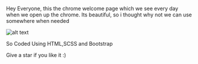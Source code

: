 Hey Everyone, this the chrome welcome page which we see every day when we open up the chrome.
Its beautiful, so i thought why not we can use somewhere when needed

![alt text][logo] 
 
So Coded Using HTML,SCSS and Bootstrap

Give a star if you like it :)


[logo]: https://github.com/hussainabidbest/chrome-welcome-page/raw/master/screenshot.png "Logo Title Text 2"



